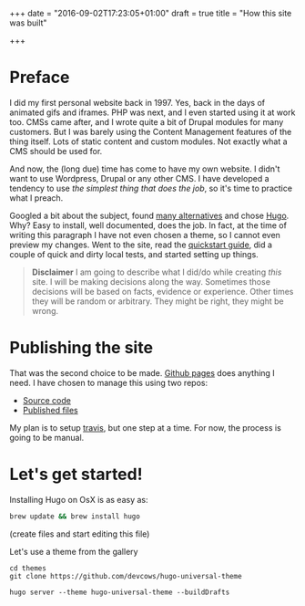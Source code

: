 +++
date = "2016-09-02T17:23:05+01:00"
draft = true
title = "How this site was built"

+++
# Preface

I did my first personal website back in 1997.
Yes, back in the days of animated gifs and iframes. PHP was next, and I even started using it at work too.
CMSs came after, and I wrote quite a bit of Drupal modules for many customers.
But I was barely using the Content Management features of the thing itself. Lots of static content and custom modules.
Not exactly what a CMS should be used for.

And now, the (long due) time has come to have my own website. I didn't want to use Wordpress, Drupal or any other CMS.
I have developed a tendency to use *the simplest thing that does the job*, so it's time to practice what I preach.

Googled a bit about the subject, found [many alternatives](https://www.staticgen.com/) and chose [Hugo](http://gohugo.io).
Why? Easy to install, well documented, does the job.
In fact, at the time of writing this paragraph I have not even chosen a theme, so I cannot even preview my changes.
Went to the site, read the [quickstart guide](https://gohugo.io/overview/quickstart/), did a couple of quick and dirty local tests, and started setting up things.

> **Disclaimer**
> I am going to describe what I did/do while creating *this* site.
> I will be making decisions along the way. Sometimes those decisions will be based on facts, evidence or experience.
> Other times they will be random or arbitrary. They might be right, they might be wrong.

# Publishing the site

That was the second choice to be made. [Github pages](https://pages.github.com/) does anything I need.
I have chosen to manage this using two repos:

* [Source code](https://github.com/elbenvenutti/elbenvenutti-hugo)
* [Published files](https://github.com/elbenvenutti/elbenvenutti.github.io)

My plan is to setup [travis](https://travis-ci.com/), but one step at a time.
For now, the process is going to be manual.

# Let's get started!

Installing Hugo on OsX is as easy as:
```bash
brew update && brew install hugo
```

(create files and start editing this file)


Let's use a theme from the gallery
```
cd themes
git clone https://github.com/devcows/hugo-universal-theme
```

```
hugo server --theme hugo-universal-theme --buildDrafts
```
